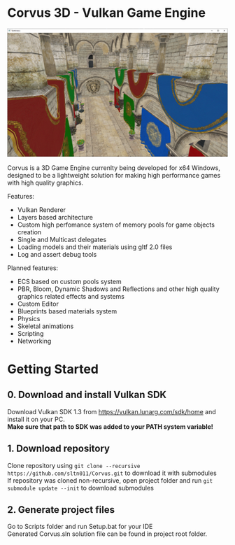 # Corvus 3D - Vulkan Game Engine  
  

![Preview from 08-10-2022](https://github.com/sltn011/Corvus/blob/main/PreviewImages/31-12-2022.png)  
  
Corvus is a 3D Game Engine currenlty being developed for x64 Windows, designed to be a lightweight solution for making high performance games with high quality graphics.  

Features:
- Vulkan Renderer
- Layers based architecture
- Custom high perfomance system of memory pools for game objects creation
- Single and Multicast delegates  
- Loading models and their materials using gltf 2.0 files
- Log and assert debug tools
  
Planned features:
- ECS based on custom pools system
- PBR, Bloom, Dynamic Shadows and Reflections and other high quality graphics related effects and systems
- Custom Editor
- Blueprints based materials system
- Physics
- Skeletal animations
- Scripting
- Networking
  
# Getting Started  
## 0. Download and install Vulkan SDK  
Download Vulkan SDK 1.3 from https://vulkan.lunarg.com/sdk/home and install it on your PC.  
**Make sure that path to SDK was added to your PATH system variable!**  

## 1. Download repository  
Clone repository using `git clone --recursive https://github.com/sltn011/Corvus.git` to download it with submodules  
If repository was cloned non-recursive, open project folder and run ```git submodule update --init``` to download submodules  
  
## 2. Generate project files  
Go to Scripts folder and run Setup.bat for your IDE  
Generated Corvus.sln solution file can be found in project root folder.  
